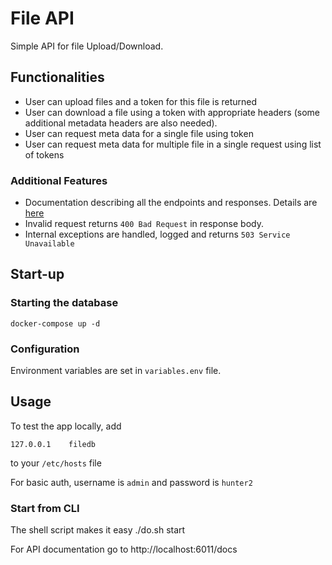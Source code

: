 # File API

Simple API for file Upload/Download.

## Functionalities
- User can upload files and a token for this file is returned
- User can download a file using a token with appropriate headers (some additional metadata headers are also needed).
- User can request meta data for a single file using token
- User can request meta data for multiple file in a single request using list of tokens

### Additional Features
- Documentation describing all the endpoints and responses. Details are [here](src/main/resources/public/docs/openapi.yml)
- Invalid request returns `400 Bad Request` in response body.
- Internal exceptions are handled, logged and returns `503 Service Unavailable`

## Start-up

### Starting the database
    docker-compose up -d

### Configuration

Environment variables are set in `variables.env` file.

## Usage
To test the app locally, add

    127.0.0.1    filedb
to your `/etc/hosts` file

For basic auth, username is `admin` and password is `hunter2`

### Start from CLI

The shell script makes it easy
    ./do.sh start

For API documentation go to http://localhost:6011/docs
